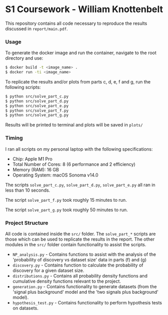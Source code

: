 # S1 Coursework - William Knottenbelt

This repository contains all code necessary to reproduce the results discussed in `report/main.pdf`.

### Usage

To generate the docker image and run the container, navigate to the root directory and use:
```bash
$ docker build -t <image_name> .
$ docker run -ti <image_name>
```

To replicate the results and/or plots from parts c, d, e, f and g, run the following scripts:

```bash
$ python src/solve_part_c.py
$ python src/solve_part_d.py
$ python src/solve_part_e.py
$ python src/solve_part_f.py
$ python src/solve_part_g.py
```

Results will be printed to terminal and plots will be saved in `plots/`

### Timing

I ran all scripts on my personal laptop with the following specifications:
- Chip:	Apple M1 Pro
- Total Number of Cores: 8 (6 performance and 2 efficiency)
- Memory (RAM): 16 GB
- Operating System: macOS Sonoma v14.0

The scripts `solve_part_c.py`, `solve_part_d.py`, `solve_part_e.py` all ran in less than 10 seconds.

The script `solve_part_f.py` took roughly 15 minutes to run.

The script `solve_part_g.py` took roughly 50 minutes to run. 

### Project Structure

All code is contained inside the `src/` folder. The `solve_part_*` scripts are those which can be used to replicate the results in the report. The other modules in the `src/` folder contain functionality to assist the scripts. 

- `NP_analysis.py` - Contains functions to assist with the analysis of the 'probability of discovery vs dataset size' data in parts (f) and (g)
- `discovery.py` - Contains function to calculate the probability of discovery for a given dataset size. 
- `distributions.py` - Contains all probability density functions and cumulative density functions relevant to the project.
- `generation.py` - Contains functionality to generate datasets (from the 'signal plus background' model and the 'two signals plus background' model).
- `hypothesis_test.py` - Contains functionality to perform hypothesis tests on datasets.
